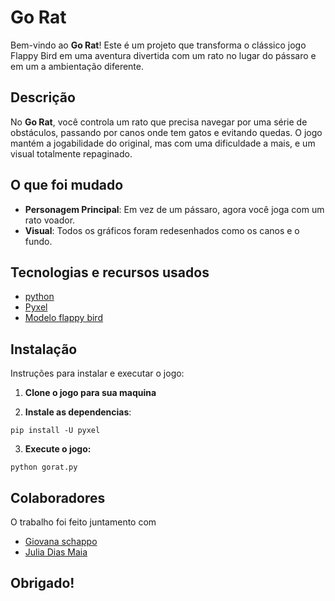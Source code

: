 # Go Rat

Bem-vindo ao **Go Rat**! Este é um projeto que transforma o clássico jogo Flappy Bird em uma aventura divertida com um rato no lugar do pássaro e em um a ambientação diferente. 

## Descrição

No **Go Rat**, você controla um rato que precisa navegar por uma série de obstáculos, passando por canos onde tem gatos e evitando quedas. O jogo mantém a jogabilidade do original, mas com uma dificuldade a mais, e um visual totalmente repaginado.

## O que foi mudado

- **Personagem Principal**: Em vez de um pássaro, agora você joga com um rato voador.
- **Visual**: Todos os gráficos foram redesenhados como os canos e o fundo.

## Tecnologias e recursos usados

- [python](https://www.python.org/)
- [Pyxel](https://github.com/kitao/pyxel)
- [Modelo flappy bird](https://github.com/comatan96/FlappyBird)

## Instalação

Instruções para instalar e executar o jogo:

1. **Clone o jogo para sua maquina**

   

3. **Instale as dependencias**:
```
pip install -U pyxel
```


3. **Execute o jogo:**
```
python gorat.py
```



## Colaboradores

O trabalho foi feito juntamento com 

- [Giovana schappo](https://github.com/giovannaschappo)
- [Julia Dias Maia](https://github.com/juliadmaia)



## Obrigado!




 












